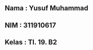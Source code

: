 ## Nama  : Yusuf Muhammad
## NIM   : 311910617
## Kelas : TI. 19. B2


    
    
    
    
    
    
    
    
    
    
    
    
    
    
    
    
    
    
    
    
    
    
    
    
    
    
    
    
    
    
    
    
    
    

